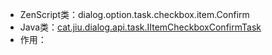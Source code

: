 * ZenScript类：dialog.option.task.checkbox.item.Confirm
* Java类：[cat.jiu.dialog.api.task.IItemCheckboxConfirmTask]()
* 作用：